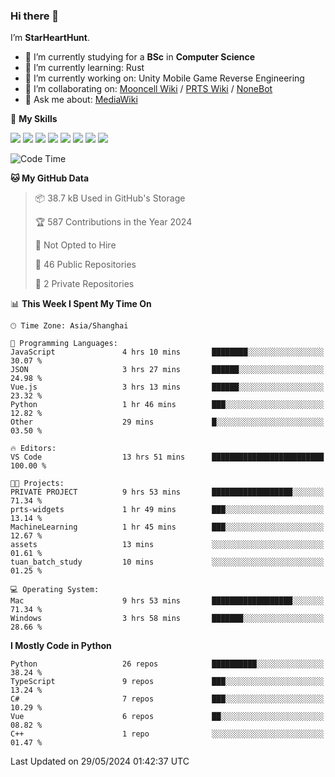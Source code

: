 ### Hi there 👋

I’m **StarHeartHunt**.

- 🏫 I’m currently studying for a **BSc** in **Computer Science**
- 🌱 I’m currently learning: Rust
- 🔭 I’m currently working on: Unity Mobile Game Reverse Engineering
- 👯 I’m collaborating on: [Mooncell Wiki](https://fgo.wiki/) / [PRTS Wiki](http://prts.wiki/) / [NoneBot](https://github.com/nonebot)
- 💬 Ask me about: [MediaWiki](https://www.mediawiki.org)

🌟 **My Skills**

![](https://img.shields.io/badge/-Python-3e74a2?style=flat-square&logo=Python&logoColor=fff)
![](https://img.shields.io/badge/-Node.js-339933?style=flat-square&logo=node.js&logoColor=fff)
![](https://img.shields.io/badge/-Vue-4fc08d?style=flat-square&logo=vue.js&logoColor=fff)
![](https://img.shields.io/badge/-React-2d98ce?style=flat-square&logo=React&logoColor=fff)
![](https://img.shields.io/badge/-TypeScript-3178C6?style=flat-square&logo=TypeScript&logoColor=fff)
![](https://img.shields.io/badge/-Docker-2496ED?style=flat-square&logo=Docker&logoColor=fff)
![](https://img.shields.io/badge/-Linux-000000?style=flat-square&logo=Linux&logoColor=fff)
![](https://img.shields.io/badge/-Dotnet-512bd4?style=flat-square&logo=.net&logoColor=fff)

<!--START_SECTION:waka-->
![Code Time](http://img.shields.io/badge/Code%20Time-1%2C032%20hrs%2025%20mins-blue)

**🐱 My GitHub Data** 

> 📦 38.7 kB Used in GitHub's Storage 
 > 
> 🏆 587 Contributions in the Year 2024
 > 
> 🚫 Not Opted to Hire
 > 
> 📜 46 Public Repositories 
 > 
> 🔑 2 Private Repositories 
 > 
📊 **This Week I Spent My Time On** 

```text
🕑︎ Time Zone: Asia/Shanghai

💬 Programming Languages: 
JavaScript               4 hrs 10 mins       ████████░░░░░░░░░░░░░░░░░   30.07 % 
JSON                     3 hrs 27 mins       ██████░░░░░░░░░░░░░░░░░░░   24.98 % 
Vue.js                   3 hrs 13 mins       ██████░░░░░░░░░░░░░░░░░░░   23.32 % 
Python                   1 hr 46 mins        ███░░░░░░░░░░░░░░░░░░░░░░   12.82 % 
Other                    29 mins             █░░░░░░░░░░░░░░░░░░░░░░░░   03.50 % 

🔥 Editors: 
VS Code                  13 hrs 51 mins      █████████████████████████   100.00 % 

🐱‍💻 Projects: 
PRIVATE PROJECT          9 hrs 53 mins       ██████████████████░░░░░░░   71.34 % 
prts-widgets             1 hr 49 mins        ███░░░░░░░░░░░░░░░░░░░░░░   13.14 % 
MachineLearning          1 hr 45 mins        ███░░░░░░░░░░░░░░░░░░░░░░   12.67 % 
assets                   13 mins             ░░░░░░░░░░░░░░░░░░░░░░░░░   01.61 % 
tuan_batch_study         10 mins             ░░░░░░░░░░░░░░░░░░░░░░░░░   01.25 % 

💻 Operating System: 
Mac                      9 hrs 53 mins       ██████████████████░░░░░░░   71.34 % 
Windows                  3 hrs 58 mins       ███████░░░░░░░░░░░░░░░░░░   28.66 % 
```

**I Mostly Code in Python** 

```text
Python                   26 repos            ██████████░░░░░░░░░░░░░░░   38.24 % 
TypeScript               9 repos             ███░░░░░░░░░░░░░░░░░░░░░░   13.24 % 
C#                       7 repos             ███░░░░░░░░░░░░░░░░░░░░░░   10.29 % 
Vue                      6 repos             ██░░░░░░░░░░░░░░░░░░░░░░░   08.82 % 
C++                      1 repo              ░░░░░░░░░░░░░░░░░░░░░░░░░   01.47 % 
```




 Last Updated on 29/05/2024 01:42:37 UTC
<!--END_SECTION:waka-->
